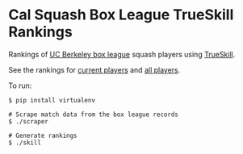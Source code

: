 # Cal Squash Box League TrueSkill Rankings

Rankings of [UC Berkeley box league](http://www.calsquash.com/boxleague/s4.php?file=current.players) squash players using [TrueSkill](http://trueskill.org/).

See the rankings for [current players](rankings-current.md) and [all players](rankings-all.md).

To run:

```shell
$ pip install virtualenv

# Scrape match data from the box league records
$ ./scraper

# Generate rankings
$ ./skill
```
